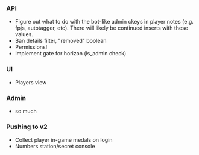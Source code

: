 ### API

- Figure out what to do with the bot-like admin ckeys in player notes (e.g. fpjs, autotagger, etc). There will likely be continued inserts with these values.
- Ban details filter, "removed" boolean
- Permissions!
- Implement gate for horizon (is_admin check)

### UI
- Players view

### Admin
- so much

### Pushing to v2
- Collect player in-game medals on login
- Numbers station/secret console
